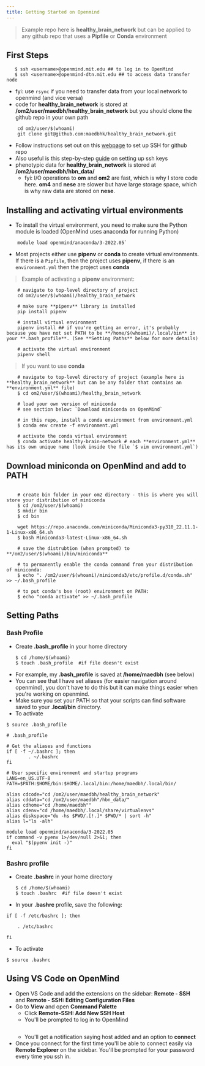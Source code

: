 ```yaml
---
title: Getting Started on Openmind
---
```


> Example repo here is **healthy_brain_network** but can be applied to any github repo that uses a **Pipfile** or **Conda** environment

## First Steps
 ``` 
    $ ssh <username>@openmind.mit.edu ## to log in to OpenMind        
    $ ssh <username>@openmind-dtn.mit.edu ## to access data transfer node
```
* fyi: use `rsync` if you need to transfer data from your local network to openmind (and vice versa)
* code for **healthy_brain_network** is stored at **/om2/user/maedbh/healthy_brain_network** but you should clone the github repo in your own path 
```
    cd om2/user/$(whoami)
    git clone git@github.com:maedbhk/healthy_brain_network.git
```
* Follow instructions set out on this [webpage](https://jhooq.com/github-permission-denied-publickey/#1-github---how-to-fix-this-issue) to set up SSH for github repo
* Also useful is this step-by-step [guide](https://docs.github.com/en/authentication/connecting-to-github-with-ssh/generating-a-new-ssh-key-and-adding-it-to-the-ssh-agent#generating-a-new-ssh-key) on setting up ssh keys
* phenotypic data for **healthy_brain_network** is stored at **/om2/user/maedbh/hbn_data/**
    * fyi: I/O operations to **om** and **om2** are fast, which is why I store code here. **om4** and **nese** are slower but have large storage space, which is why raw data are stored on **nese**.

## Installing and activating virtual environments
* To install the virtual environment, you need to make sure the Python module is loaded (OpenMind uses anaconda for running Python)
```
    module load openmind/anaconda/3-2022.05`
```
* Most projects either use **pipenv** or **conda** to create virtual environments. If there is a `Pipfile`, then the project uses **pipenv**, if there is an `environment.yml` then the project uses **conda**

> Example of activating a **pipenv** environment:
```
    # navigate to top-level directory of project
    cd om2/user/$(whoami)/healthy_brain_network

    # make sure **pipenv** library is installed
    pip install pipenv

    # install virtual environment
    pipenv install ## if you're getting an error, it's probably because you have not set PATH to be **/home/$(whoami)/.local/bin** in your **.bash_profile**. (See **Setting Paths** below for more details)

    # activate the virtual environment
    pipenv shell
```

> If you want to use **conda**
```
    # navigate to top-level directory of project (example here is **healthy_brain_network** but can be any folder that contains an **environment.yml** file)
    $ cd om2/user/$(whoami)/healthy_brain_network

    # load your own version of miniconda
    # see section below: `Download miniconda on OpenMind`

    # in this repo, install a conda environment from environment.yml
    $ conda env create -f environment.yml

    # activate the conda virtual environment
    $ conda activate healthy-brain-network # each **environment.yml** has its own unique name (look inside the file `$ vim environment.yml`)
```

## Download miniconda on OpenMind and add to PATH
```

    # create bin folder in your om2 directory - this is where you will store your distribution of miniconda
    $ cd /om2/user/$(whoami)
    $ mkdir bin
    $ cd bin

    wget https://repo.anaconda.com/miniconda/Miniconda3-py310_22.11.1-1-Linux-x86_64.sh
    $ bash Miniconda3-latest-Linux-x86_64.sh

    # save the distrubtion (when prompted) to **/om2/user/$(whoami)/bin/miniconda**

    # to permanently enable the conda command from your distribution of miniconda:
    $ echo ". /om2/user/$(whoami)/miniconda3/etc/profile.d/conda.sh" >> ~/.bash_profile

    # to put conda's bse (root) environment on PATH:
    $ echo "conda activate" >> ~/.bash_profile

```

## Setting Paths
### Bash Profile
* Create **.bash_profile** in your home directory 
    ```
    $ cd /home/$(whoami)
    $ touch .bash_profile  #if file doesn't exist
    ```
* For example, my **.bash_profile** is saved at **/home/maedbh** (see below)
* You can see that I have set aliases (for easier navigation around openmind), you don't have to do this but it can make things easier when you're working on openmind.
* Make sure you set your PATH so that your scripts can find software saved to your **.local/bin** directory.
* To activate 
```
$ source .bash_profile
```

```
# .bash_profile

# Get the aliases and functions
if [ -f ~/.bashrc ]; then
        . ~/.bashrc
fi

# User specific environment and startup programs
LANG=en_US.UTF-8
PATH=$PATH:$HOME/bin:$HOME/.local/bin:/home/maedbh/.local/bin/

alias cdcode="cd /om2/user/maedbh/healthy_brain_network"
alias cddata="cd /om2/user/maedbh"/hbn_data/"
alias cdhome="cd /home/maedbh""
alias cdenv="cd /home/maedbh/.local/share/virtualenvs"
alias diskspace="du -hs $PWD/.[!.]* $PWD/* | sort -h"
alias l="ls -alh"

module load openmind/anaconda/3-2022.05
if command -v pyenv 1>/dev/null 2>&1; then
  eval "$(pyenv init -)"
fi
```

### Bashrc profile
* Create **.bashrc** in your home directory
    ```
    $ cd /home/$(whoami)
    $ touch .bashrc  #if file doesn't exist
    ```
* In your **.bashrc** profile, save the following:
```
if [ -f /etc/bashrc ]; then

    . /etc/bashrc

fi
```
* To activate 
```
$ source .bashrc
```

## Using VS Code on OpenMind
* Open VS Code and add the extensions on the sidebar: **Remote - SSH** and **Remote - SSH: Editing Configuration Files**
* Go to **View** and open **Command Palette** 
    * Click **Remote-SSH: Add New SSH Host**
    * You'll be prompted to log in to OpenMind 
    ```$ ssh $(whoami)@openmind.mit.edu
    ```
    * You'll get a notification saying host added and an option to **connect** 
* Once you connect for the first time you'll be able to connect easily via **Remote Explorer** on the sidebar. You'll be prompted for your password every time you ssh in. 